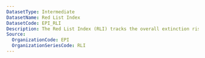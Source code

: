 ```yaml
---
DatasetType: Intermediate
DatasetName: Red List Index
DatasetCode: EPI_RLI
Description: The Red List Index (RLI) tracks the overall extinction risk for species in a country
Source:
  OrganizationCode: EPI
  OrganizationSeriesCode: RLI
---
```


